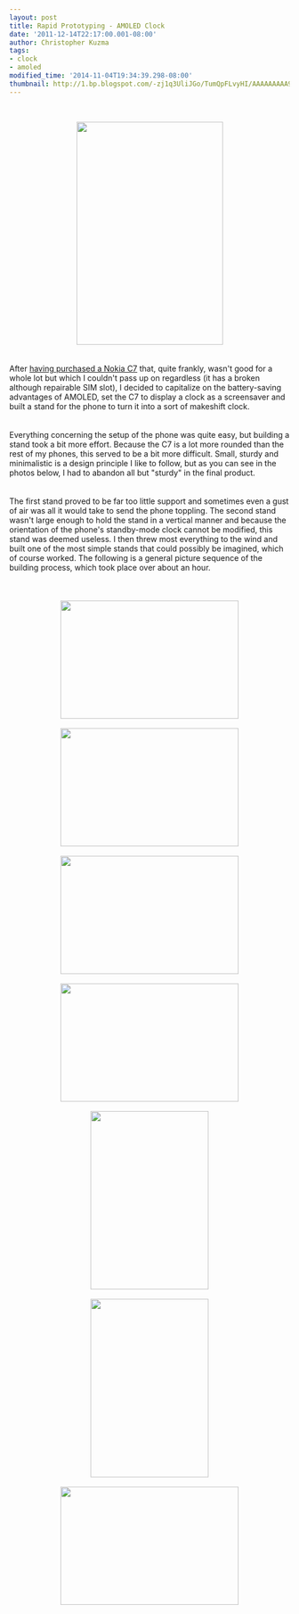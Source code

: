 ```yaml
---
layout: post
title: Rapid Prototyping - AMOLED Clock
date: '2011-12-14T22:17:00.001-08:00'
author: Christopher Kuzma
tags:
- clock
- amoled
modified_time: '2014-11-04T19:34:39.298-08:00'
thumbnail: http://1.bp.blogspot.com/-zj1q3UliJGo/TumQpFLvyHI/AAAAAAAAA9k/MVaA_O7DCVg/s72-c/01.JPG
---
```


<br /><div class="separator" style="clear: both; text-align: center;"><a href="http://1.bp.blogspot.com/-zj1q3UliJGo/TumQpFLvyHI/AAAAAAAAA9k/MVaA_O7DCVg/s1600/01.JPG" imageanchor="1" style="margin-left: 1em; margin-right: 1em; text-align: center;"><img border="0" src="http://1.bp.blogspot.com/-zj1q3UliJGo/TumQpFLvyHI/AAAAAAAAA9k/MVaA_O7DCVg/s320/01.JPG" height="400" width="263" /></a></div><br /><br />After <a href="http://blog.christopherkuzma.com/2011/12/whoops-did-i-just-get-another-phone.html" target="_blank">having purchased a Nokia C7</a> that, quite frankly, wasn't good for a whole lot but which I couldn't pass up on regardless (it has a broken although repairable SIM slot), I decided to capitalize on the battery-saving advantages of AMOLED, set the C7 to display a clock as a screensaver and built a stand for the phone to turn it into a sort of makeshift clock.<br /><br /><br />Everything concerning the setup of the phone was quite easy, but building a stand took a bit more effort. Because the C7 is a lot more rounded than the rest of my phones, this served to be a bit more difficult. Small, sturdy and minimalistic is a design principle I like to follow, but as you can see in the photos below, I had to abandon all but "sturdy" in the final product.<br /><br /><br />The first stand proved to be far too little support and sometimes even a gust of air was all it would take to send the phone toppling. The second stand wasn't large enough to hold the stand in a vertical manner and because the orientation of the phone's standby-mode clock cannot be modified, this stand was deemed useless. I then threw most everything to the wind and built one of the most simple stands that could possibly be imagined, which of course worked. The following is a general picture sequence of the building process, which took place over about an hour.<br /><a name='more'></a><br /><br /><br /><div class="separator" style="clear: both; text-align: center;"><a href="http://3.bp.blogspot.com/-6V0eLBrOU4M/TumQprEco4I/AAAAAAAAA9s/pqXoRRALC94/s1600/02.JPG" imageanchor="1" style="margin-left: 1em; margin-right: 1em;"><img border="0" src="http://3.bp.blogspot.com/-6V0eLBrOU4M/TumQprEco4I/AAAAAAAAA9s/pqXoRRALC94/s320/02.JPG" height="212" width="320" /></a></div><br /><div class="separator" style="clear: both; text-align: center;"><a href="http://2.bp.blogspot.com/-ROuug-_aG90/TumQqr2gHDI/AAAAAAAAA90/_qU0znZBIQk/s1600/03.JPG" imageanchor="1" style="margin-left: 1em; margin-right: 1em;"><img border="0" src="http://2.bp.blogspot.com/-ROuug-_aG90/TumQqr2gHDI/AAAAAAAAA90/_qU0znZBIQk/s320/03.JPG" height="212" width="320" /></a></div><br /><div class="separator" style="clear: both; text-align: center;"><a href="http://2.bp.blogspot.com/-wN8spQXde_Y/TumQrXus_yI/AAAAAAAAA98/TQZrYP_EE5U/s1600/04.JPG" imageanchor="1" style="margin-left: 1em; margin-right: 1em;"><img border="0" src="http://2.bp.blogspot.com/-wN8spQXde_Y/TumQrXus_yI/AAAAAAAAA98/TQZrYP_EE5U/s320/04.JPG" height="212" width="320" /></a></div><br /><div class="separator" style="clear: both; text-align: center;"><a href="http://2.bp.blogspot.com/-q78U_n0ao2Q/TumQte7TSGI/AAAAAAAAA-E/50x-mExtjvk/s1600/05.JPG" imageanchor="1" style="margin-left: 1em; margin-right: 1em;"><img border="0" src="http://2.bp.blogspot.com/-q78U_n0ao2Q/TumQte7TSGI/AAAAAAAAA-E/50x-mExtjvk/s320/05.JPG" height="212" width="320" /></a></div><br /><div class="separator" style="clear: both; text-align: center;"><a href="http://2.bp.blogspot.com/-rENvWTvqooI/TumQuHOjwVI/AAAAAAAAA-M/3E6qtIQl6SA/s1600/06.JPG" imageanchor="1" style="margin-left: 1em; margin-right: 1em;"><img border="0" src="http://2.bp.blogspot.com/-rENvWTvqooI/TumQuHOjwVI/AAAAAAAAA-M/3E6qtIQl6SA/s320/06.JPG" height="320" width="212" /></a></div><br /><div class="separator" style="clear: both; text-align: center;"><a href="http://2.bp.blogspot.com/-6URtycYpcEQ/TumQu_5LNwI/AAAAAAAAA-U/EaEiaXxz4GA/s1600/07.JPG" imageanchor="1" style="margin-left: 1em; margin-right: 1em;"><img border="0" src="http://2.bp.blogspot.com/-6URtycYpcEQ/TumQu_5LNwI/AAAAAAAAA-U/EaEiaXxz4GA/s320/07.JPG" height="320" width="212" /></a></div><br /><div class="separator" style="clear: both; text-align: center;"><a href="http://4.bp.blogspot.com/-_nwCu1yGF7s/TumQv8mocZI/AAAAAAAAA-c/0e9k3kx-mJY/s1600/08.JPG" imageanchor="1" style="margin-left: 1em; margin-right: 1em;"><img border="0" src="http://4.bp.blogspot.com/-_nwCu1yGF7s/TumQv8mocZI/AAAAAAAAA-c/0e9k3kx-mJY/s320/08.JPG" height="212" width="320" /></a></div><br />